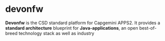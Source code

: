 # devonfw
**Devonfw** is the CSD standard platform for Capgemini APPS2. It provides a **standard architecture** blueprint for **Java-applications**, an open best-of-breed technology stack as well as industry